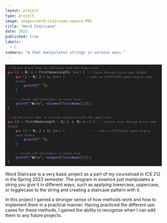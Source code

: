 ```yaml
---
layout: project
type: project
image: images/word-staircase-square.PNG
title: "Word Staircase"
date: 2023
published: true
labels:
  - C
summary: "A that manipulates strings in various ways."
---
```


<img class="img-fluid" src="../images/staircase-code.png">

Word Staircase is a very basic project as a part of my courseload in ICS 212 in the Spring 2023 semester. The program in essence just manipulates a string you give it in different ways, such as applying lowercase, uppercase, or togglecase to the string and creating a staircase pattern with it.

In this project I gained a stronger sense of how methods work and how to implement them in a practical manner. Having practiced the different use cases for these methods, I gained the ability to recognize when I can add them to any future projects.
